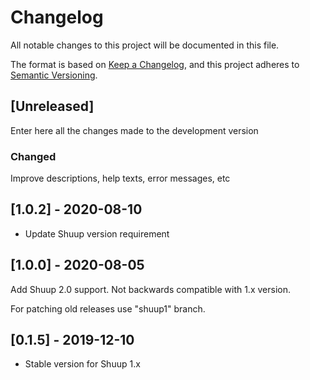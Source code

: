 # Changelog
All notable changes to this project will be documented in this file.

The format is based on [Keep a Changelog](https://keepachangelog.com/en/1.0.0/),
and this project adheres to [Semantic Versioning](https://semver.org/spec/v2.0.0.html).

## [Unreleased]

Enter here all the changes made to the development version

### Changed

Improve descriptions, help texts, error messages, etc


## [1.0.2] - 2020-08-10

- Update Shuup version requirement

## [1.0.0] - 2020-08-05

Add Shuup 2.0 support. Not backwards compatible with 1.x version.

For patching old releases use "shuup1" branch.


## [0.1.5] - 2019-12-10

- Stable version for Shuup 1.x
